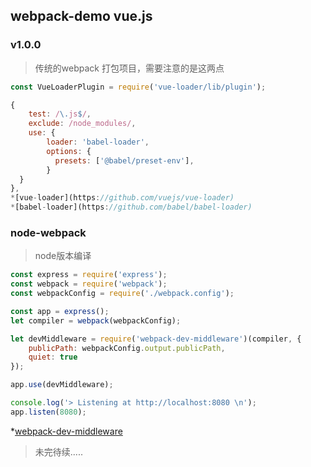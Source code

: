 ## webpack-demo vue.js

### v1.0.0
> 传统的webpack 打包项目，需要注意的是这两点
```javascript
const VueLoaderPlugin = require('vue-loader/lib/plugin');

{
    test: /\.js$/,
    exclude: /node_modules/,
    use: {
        loader: 'babel-loader',
        options: {
          presets: ['@babel/preset-env'],
        }
  }
},
*[vue-loader](https://github.com/vuejs/vue-loader)
*[babel-loader](https://github.com/babel/babel-loader)

```

### node-webpack
> node版本编译
```javascript
const express = require('express');
const webpack = require('webpack');
const webpackConfig = require('./webpack.config');

const app = express();
let compiler = webpack(webpackConfig);

let devMiddleware = require('webpack-dev-middleware')(compiler, {
    publicPath: webpackConfig.output.publicPath,
    quiet: true
});

app.use(devMiddleware);

console.log('> Listening at http://localhost:8080 \n');
app.listen(8080);

```

*[webpack-dev-middleware](https://github.com/webpack/webpack-dev-middleware)


> 未完待续.....